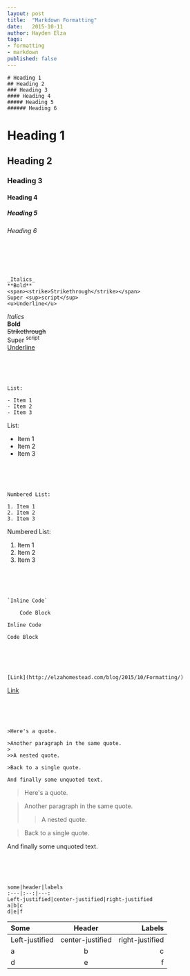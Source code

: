 ```yaml
---
layout: post
title:  "Markdown Formatting"
date:   2015-10-11
author: Hayden Elza
tags: 
- formatting
- markdown
published: false
---
```


~~~
# Heading 1
## Heading 2
### Heading 3
#### Heading 4
##### Heading 5
###### Heading 6
~~~

# Heading 1

## Heading 2

### Heading 3

#### Heading 4

##### Heading 5

###### Heading 6

<br><br><br>

~~~
_Italics_
**Bold**
<span><strike>Strikethrough</strike></span>
Super <sup>script</sup>
<u>Underline</u>
~~~

_Italics_  
**Bold**  
<span><strike>Strikethrough</strike></span>  
Super <sup>script</sup>  
<u>Underline</u>

<br><br><br>

~~~
List:

- Item 1
- Item 2
- Item 3
~~~

List:

- Item 1
- Item 2
- Item 3

<br><br><br>

~~~
Numbered List:

1. Item 1
2. Item 2
3. Item 3
~~~

Numbered List:

1. Item 1
2. Item 2
3. Item 3

<br><br><br>

~~~
`Inline Code`

    Code Block
~~~

`Inline Code`

    Code Block

<br><br><br>

~~~
[Link](http://elzahomestead.com/blog/2015/10/Formatting/)
~~~

[Link](http://elzahomestead.com/blog/2015/10/Formatting/)

<br><br><br>

~~~
>Here's a quote.

>Another paragraph in the same quote.
>
>>A nested quote.

>Back to a single quote.

And finally some unquoted text.
~~~

>Here's a quote.

>Another paragraph in the same quote.
>
>>A nested quote.

>Back to a single quote.

And finally some unquoted text.

<br><br><br>

~~~
some|header|labels
:---|:--:|---:
Left-justified|center-justified|right-justified
a|b|c
d|e|f
~~~

Some|Header|Labels
:---|:--:|---:
Left-justified|center-justified|right-justified
a|b|c
d|e|f
